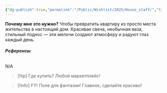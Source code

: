 ```yaml
---
{"dg-publish":true,"permalink":"/Public/Wishlist/2025/House_staff/","title":"🕯️ Мелочи для дома","tags":["дом","уют"]}
---
```



**Почему мне это нужно?**
Чтобы превратить квартиру из просто места жительства в настоящий дом. Красивая свеча, необычная ваза, стильный поднос — эти мелочи создают атмосферу и радуют глаз каждый день.

###### **Референсы** 
N/A

> [!tip] Где купить?
> Любой маркетплейс!

> [!info] FYI
> Поле для фантазии! Главное, сделайте красиво!